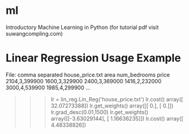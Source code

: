 # ml
Introductory Machine Learning in Python (for tutorial pdf visit suwangcompling.com)

# Linear Regression Usage Example
File: comma separated house_price.txt
area  num_bedrooms  price
2104,3,399900
1600,3,329900
2400,3,369000
1416,2,232000
3000,4,539900
1985,4,299900
...
>>> lr = lin_reg.Lin_Reg('house_price.txt')
>>> lr.cost()
array([ 32.07273388])
>>> lr.get_weights()
array([[ 0.],
       [ 0.]])
>>> lr.grad_desc(0.01,1500)
>>> lr.get_weights()
array([[-3.63029144],
       [ 1.16636235]])
>>> lr.cost()
array([ 4.48338826])


